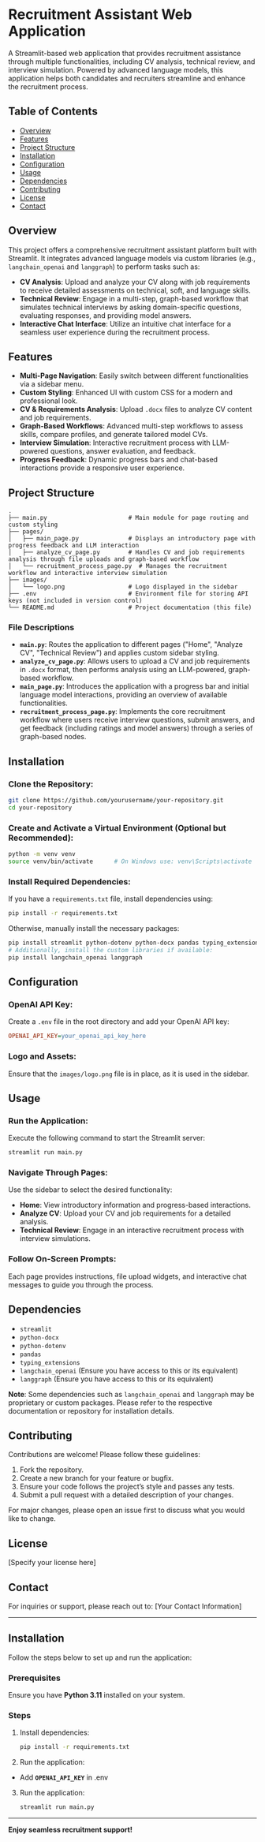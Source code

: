 # Recruitment Assistant Web Application

A Streamlit-based web application that provides recruitment assistance through multiple functionalities, including CV analysis, technical review, and interview simulation. Powered by advanced language models, this application helps both candidates and recruiters streamline and enhance the recruitment process.

## Table of Contents
- [Overview](#overview)
- [Features](#features)
- [Project Structure](#project-structure)
- [Installation](#installation)
- [Configuration](#configuration)
- [Usage](#usage)
- [Dependencies](#dependencies)
- [Contributing](#contributing)
- [License](#license)
- [Contact](#contact)

## Overview

This project offers a comprehensive recruitment assistant platform built with Streamlit. It integrates advanced language models via custom libraries (e.g., `langchain_openai` and `langgraph`) to perform tasks such as:

- **CV Analysis**: Upload and analyze your CV along with job requirements to receive detailed assessments on technical, soft, and language skills.
- **Technical Review**: Engage in a multi-step, graph-based workflow that simulates technical interviews by asking domain-specific questions, evaluating responses, and providing model answers.
- **Interactive Chat Interface**: Utilize an intuitive chat interface for a seamless user experience during the recruitment process.

## Features

- **Multi-Page Navigation**: Easily switch between different functionalities via a sidebar menu.
- **Custom Styling**: Enhanced UI with custom CSS for a modern and professional look.
- **CV & Requirements Analysis**: Upload `.docx` files to analyze CV content and job requirements.
- **Graph-Based Workflows**: Advanced multi-step workflows to assess skills, compare profiles, and generate tailored model CVs.
- **Interview Simulation**: Interactive recruitment process with LLM-powered questions, answer evaluation, and feedback.
- **Progress Feedback**: Dynamic progress bars and chat-based interactions provide a responsive user experience.

## Project Structure

```
.
├── main.py                       # Main module for page routing and custom styling
├── pages/
│   ├── main_page.py              # Displays an introductory page with progress feedback and LLM interaction
│   ├── analyze_cv_page.py        # Handles CV and job requirements analysis through file uploads and graph-based workflow
│   └── recruitment_process_page.py  # Manages the recruitment workflow and interactive interview simulation
├── images/
│   └── logo.png                  # Logo displayed in the sidebar
├── .env                          # Environment file for storing API keys (not included in version control)
└── README.md                     # Project documentation (this file)
```

### File Descriptions

- **`main.py`**: Routes the application to different pages ("Home", "Analyze CV", "Technical Review") and applies custom sidebar styling.
- **`analyze_cv_page.py`**: Allows users to upload a CV and job requirements in `.docx` format, then performs analysis using an LLM-powered, graph-based workflow.
- **`main_page.py`**: Introduces the application with a progress bar and initial language model interactions, providing an overview of available functionalities.
- **`recruitment_process_page.py`**: Implements the core recruitment workflow where users receive interview questions, submit answers, and get feedback (including ratings and model answers) through a series of graph-based nodes.

## Installation

### Clone the Repository:

```bash
git clone https://github.com/yourusername/your-repository.git
cd your-repository
```

### Create and Activate a Virtual Environment (Optional but Recommended):

```bash
python -m venv venv
source venv/bin/activate      # On Windows use: venv\Scripts\activate
```

### Install Required Dependencies:

If you have a `requirements.txt` file, install dependencies using:

```bash
pip install -r requirements.txt
```

Otherwise, manually install the necessary packages:

```bash
pip install streamlit python-dotenv python-docx pandas typing_extensions
# Additionally, install the custom libraries if available:
pip install langchain_openai langgraph
```

## Configuration

### OpenAI API Key:

Create a `.env` file in the root directory and add your OpenAI API key:

```ini
OPENAI_API_KEY=your_openai_api_key_here
```

### Logo and Assets:

Ensure that the `images/logo.png` file is in place, as it is used in the sidebar.

## Usage

### Run the Application:

Execute the following command to start the Streamlit server:

```bash
streamlit run main.py
```

### Navigate Through Pages:

Use the sidebar to select the desired functionality:

- **Home**: View introductory information and progress-based interactions.
- **Analyze CV**: Upload your CV and job requirements for a detailed analysis.
- **Technical Review**: Engage in an interactive recruitment process with interview simulations.

### Follow On-Screen Prompts:

Each page provides instructions, file upload widgets, and interactive chat messages to guide you through the process.

## Dependencies

- `streamlit`
- `python-docx`
- `python-dotenv`
- `pandas`
- `typing_extensions`
- `langchain_openai` (Ensure you have access to this or its equivalent)
- `langgraph` (Ensure you have access to this or its equivalent)

**Note**: Some dependencies such as `langchain_openai` and `langgraph` may be proprietary or custom packages. Please refer to the respective documentation or repository for installation details.

## Contributing

Contributions are welcome! Please follow these guidelines:

1. Fork the repository.
2. Create a new branch for your feature or bugfix.
3. Ensure your code follows the project’s style and passes any tests.
4. Submit a pull request with a detailed description of your changes.

For major changes, please open an issue first to discuss what you would like to change.

## License

[Specify your license here]

## Contact

For inquiries or support, please reach out to: [Your Contact Information]


---

## Installation

Follow the steps below to set up and run the application:

### Prerequisites

Ensure you have **Python 3.11** installed on your system.

### Steps


1. Install dependencies:

   ```bash
   pip install -r requirements.txt
   ```
2. Run the application:
- Add **`OPENAI_API_KEY`** in .env
3. Run the application:

   ```bash
   streamlit run main.py
   ```

---



**Enjoy seamless recruitment support!**
